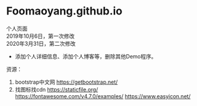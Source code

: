 # Foomaoyang.github.io
个人页面  
2019年10月6日，第一次修改  
2020年3月31日，第二次修改  
* 添加个人详细信息、添加个人博客等，删除其他Demo程序。  







资源：
1. bootstrap中文网 https://getbootstrap.net/
2. 找图标找cdn  https://staticfile.org/ https://fontawesome.com/v4.7.0/examples/
    https://www.easyicon.net/










